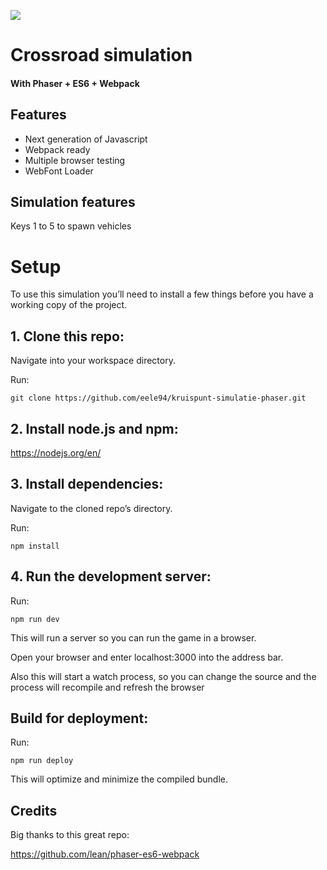 ![]({{site.baseurl}}/https://travis-ci.com/eele94/kruispunt-simulatie-phaser.svg?token=xzE4QFQAqsWGvcPXXtMe&branch=master)

# Crossroad simulation
#### With Phaser + ES6 + Webpack

## Features
- Next generation of Javascript
- Webpack ready
- Multiple browser testing
- WebFont Loader

## Simulation features
Keys 1 to 5 to spawn vehicles

# Setup
To use this simulation you’ll need to install a few things before you have a working copy of the project.

## 1. Clone this repo:

Navigate into your workspace directory.

Run:

```git clone https://github.com/eele94/kruispunt-simulatie-phaser.git```

## 2. Install node.js and npm:

https://nodejs.org/en/


## 3. Install dependencies:

Navigate to the cloned repo’s directory.

Run:

```npm install```

## 4. Run the development server:

Run:

```npm run dev```

This will run a server so you can run the game in a browser.

Open your browser and enter localhost:3000 into the address bar.

Also this will start a watch process, so you can change the source and the process will recompile and refresh the browser


## Build for deployment:

Run:

```npm run deploy```

This will optimize and minimize the compiled bundle.

## Credits
Big thanks to this great repo:

https://github.com/lean/phaser-es6-webpack
